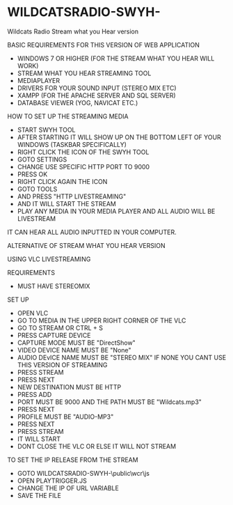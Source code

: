 # WILDCATSRADIO-SWYH-
Wildcats Radio Stream what you Hear version

BASIC REQUIREMENTS FOR THIS VERSION OF WEB APPLICATION
- WINDOWS 7 OR HIGHER (FOR THE STREAM WHAT YOU HEAR WILL WORK)
- STREAM WHAT YOU HEAR STREAMING TOOL
- MEDIAPLAYER
- DRIVERS FOR YOUR SOUND INPUT (STEREO MIX ETC)
- XAMPP (FOR THE APACHE SERVER AND SQL SERVER)
- DATABASE VIEWER (YOG, NAVICAT ETC.)

HOW TO SET UP THE STREAMING MEDIA 
- START SWYH TOOL
- AFTER STARTING IT WILL SHOW UP ON THE BOTTOM LEFT OF YOUR WINDOWS (TASKBAR SPECIFICALLY)
- RIGHT CLICK THE ICON OF THE SWYH TOOL
- GOTO SETTINGS
- CHANGE USE SPECIFIC HTTP PORT TO 9000
- PRESS OK
- RIGHT CLICK AGAIN THE ICON 
- GOTO TOOLS 
- AND PRESS "HTTP LIVESTREAMING"
- AND IT WILL START THE STREAM 
- PLAY ANY MEDIA IN YOUR MEDIA PLAYER AND ALL AUDIO WILL BE LIVESTREAM

IT CAN HEAR ALL AUDIO INPUTTED IN YOUR COMPUTER.

ALTERNATIVE OF STREAM WHAT YOU HEAR VERSION

USING VLC LIVESTREAMING 

REQUIREMENTS
- MUST HAVE STEREOMIX 

SET UP
- OPEN VLC 
- GO TO MEDIA IN THE UPPER RIGHT CORNER OF THE VLC
- GO TO STREAM OR CTRL + S 
- PRESS CAPTURE DEVICE 
- CAPTURE MODE MUST BE "DirectShow"
- VIDEO DEVICE NAME MUST BE "None"
- AUDIO DEvICE NAME MUST BE "STEREO MIX" IF NONE YOU CANT USE THIS VERSION OF STREAMING 
- PRESS STREAM
- PRESS NEXT 
- NEW DESTINATION MUST BE HTTP 
- PRESS ADD 
- PORT MUST BE 9000 AND THE PATH MUST BE "Wildcats.mp3"
- PRESS NEXT
- PROFILE MUST BE "AUDIO-MP3"
- PRESS NEXT 
- PRESS STREAM
- IT WILL START 
- DONT CLOSE THE VLC OR ELSE IT WILL NOT STREAM 

TO SET THE IP RELEASE FROM THE STREAM
- GOTO WILDCATSRADIO-SWYH-\public\wcr\js
- OPEN PLAYTRIGGER.JS
- CHANGE THE IP OF URL VARIABLE 
- SAVE THE FILE 

